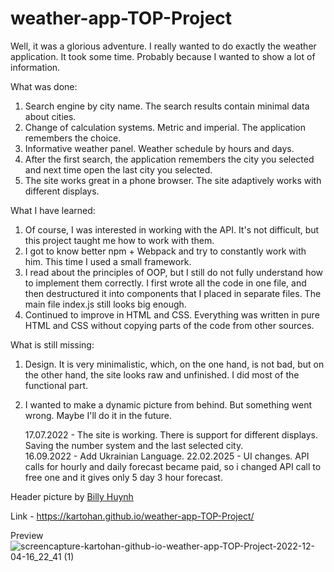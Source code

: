 # weather-app-TOP-Project

Well, it was a glorious adventure. I really wanted to do exactly the weather application. It took some time. Probably because I wanted to show a lot of information.

What was done:

1. Search engine by city name. The search results contain minimal data about cities.
2. Change of calculation systems. Metric and imperial. The application remembers the choice.
3. Informative weather panel. Weather schedule by hours and days.
4. After the first search, the application remembers the city you selected and next time open the last city you selected.
5. The site works great in a phone browser. The site adaptively works with different displays.

What I have learned:

1. Of course, I was interested in working with the API. It's not difficult, but this project taught me how to work with them.
2. I got to know better npm + Webpack and try to constantly work with him. This time I used a small framework.
3. I read about the principles of OOP, but I still do not fully understand how to implement them correctly. I first wrote all the code in one file, and then destructured it into components that I placed in separate files. The main file index.js still looks big enough.
4. Continued to improve in HTML and CSS. Everything was written in pure HTML and CSS without copying parts of the code from other sources.

What is still missing:

1. Design. It is very minimalistic, which, on the one hand, is not bad, but on the other hand, the site looks raw and unfinished. I did most of the functional part.
2. I wanted to make a dynamic picture from behind. But something went wrong. Maybe I'll do it in the future.

   17.07.2022 - The site is working. There is support for different displays. Saving the number system and the last selected city.<br>
   16.09.2022 - Add Ukrainian Language.
   22.02.2025 - UI changes. API calls for hourly and daily forecast became paid, so i changed API call to free one and it gives only 5 day 3 hour forecast. 

Header picture by [Billy Huynh](https://unsplash.com/@billy_huy)

Link - https://kartohan.github.io/weather-app-TOP-Project/

Preview
![screencapture-kartohan-github-io-weather-app-TOP-Project-2022-12-04-16_22_41 (1)](https://user-images.githubusercontent.com/99285514/205496222-63f69cb1-1044-4167-b924-4bdf8bd0a1fc.png)
